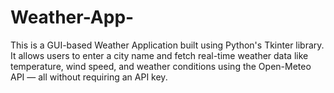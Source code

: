 # Weather-App-
This is a GUI-based Weather Application built using Python's Tkinter library. It allows users to enter a city name and fetch real-time weather data like temperature, wind speed, and weather conditions using the Open-Meteo API — all without requiring an API key.
